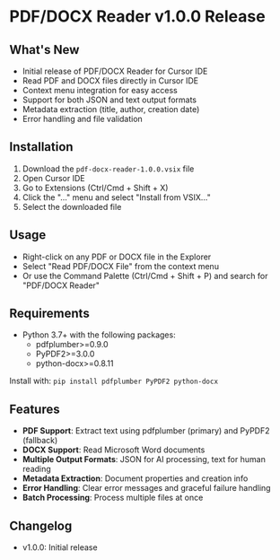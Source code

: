 # PDF/DOCX Reader v1.0.0 Release

## What's New
- Initial release of PDF/DOCX Reader for Cursor IDE
- Read PDF and DOCX files directly in Cursor IDE
- Context menu integration for easy access
- Support for both JSON and text output formats
- Metadata extraction (title, author, creation date)
- Error handling and file validation

## Installation
1. Download the `pdf-docx-reader-1.0.0.vsix` file
2. Open Cursor IDE
3. Go to Extensions (Ctrl/Cmd + Shift + X)
4. Click the "..." menu and select "Install from VSIX..."
5. Select the downloaded file

## Usage
- Right-click on any PDF or DOCX file in the Explorer
- Select "Read PDF/DOCX File" from the context menu
- Or use the Command Palette (Ctrl/Cmd + Shift + P) and search for "PDF/DOCX Reader"

## Requirements
- Python 3.7+ with the following packages:
  - pdfplumber>=0.9.0
  - PyPDF2>=3.0.0
  - python-docx>=0.8.11

Install with: `pip install pdfplumber PyPDF2 python-docx`

## Features
- **PDF Support**: Extract text using pdfplumber (primary) and PyPDF2 (fallback)
- **DOCX Support**: Read Microsoft Word documents
- **Multiple Output Formats**: JSON for AI processing, text for human reading
- **Metadata Extraction**: Document properties and creation info
- **Error Handling**: Clear error messages and graceful failure handling
- **Batch Processing**: Process multiple files at once

## Changelog
- v1.0.0: Initial release
